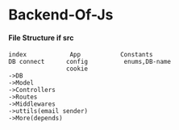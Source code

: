 # Backend-Of-Js
####  File Structure if src
    index            App           Constants
    DB connect      config          enums,DB-name
                    cookie
    ->DB
    ->Model
    ->Controllers
    ->Routes
    ->Middlewares
    ->uttils(email sender)
    ->More(depends)
    